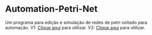 # Automation-Petri-Net
 Um programa para edição e simulação de redes de petri voltado para automação.
 V1: [Clique aqui](https://paulohfarruda.github.io/Automation-Petri-Net/) para utilizar.
 V2: [Clique aqui](https://pedavila12.github.io/Automation-Petri-Net-Update/) para utilizar.
 
